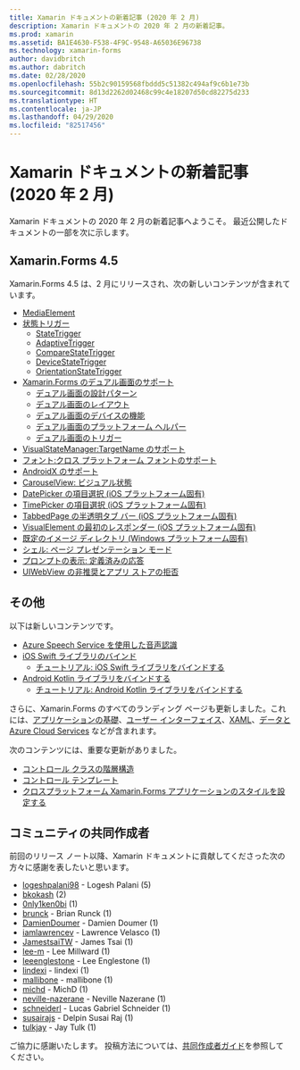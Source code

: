 ```yaml
---
title: Xamarin ドキュメントの新着記事 (2020 年 2 月)
description: Xamarin ドキュメントの 2020 年 2 月の新着記事。
ms.prod: xamarin
ms.assetid: BA1E4630-F538-4F9C-9548-A65036E96738
ms.technology: xamarin-forms
author: davidbritch
ms.author: dabritch
ms.date: 02/28/2020
ms.openlocfilehash: 55b2c90159568fbddd5c51382c494af9c6b1e73b
ms.sourcegitcommit: 8d13d2262d02468c99c4e18207d50cd82275d233
ms.translationtype: HT
ms.contentlocale: ja-JP
ms.lasthandoff: 04/29/2020
ms.locfileid: "82517456"
---
```

# <a name="xamarin-docs-whats-new-february-2020"></a>Xamarin ドキュメントの新着記事 (2020 年 2 月)

Xamarin ドキュメントの 2020 年 2 月の新着記事へようこそ。 最近公開したドキュメントの一部を次に示します。

## <a name="xamarinforms-45"></a>Xamarin.Forms 4.5

Xamarin.Forms 4.5 は、2 月にリリースされ、次の新しいコンテンツが含まれています。

- [MediaElement](~/xamarin-forms/user-interface/mediaelement.md)
- [状態トリガー](~/xamarin-forms/app-fundamentals/triggers.md#state-triggers)
  - [StateTrigger](~/xamarin-forms/app-fundamentals/triggers.md#state-trigger)
  - [AdaptiveTrigger](~/xamarin-forms/app-fundamentals/triggers.md#adaptive-trigger)
  - [CompareStateTrigger](~/xamarin-forms/app-fundamentals/triggers.md#compare-state-trigger)
  - [DeviceStateTrigger](~/xamarin-forms/app-fundamentals/triggers.md#device-state-trigger)
  - [OrientationStateTrigger](~/xamarin-forms/app-fundamentals/triggers.md#orientation-state-trigger)
- [Xamarin.Forms のデュアル画面のサポート](~/xamarin-forms/app-fundamentals/dual-screen/index.md)
  - [デュアル画面の設計パターン](~/xamarin-forms/app-fundamentals/dual-screen/design-patterns.md)
  - [デュアル画面のレイアウト](~/xamarin-forms/app-fundamentals/dual-screen/twopaneview.md)
  - [デュアル画面のデバイスの機能](~/xamarin-forms/app-fundamentals/dual-screen/dual-screen-info.md)
  - [デュアル画面のプラットフォーム ヘルパー](~/xamarin-forms/app-fundamentals/dual-screen/dual-screen-helper.md)
  - [デュアル画面のトリガー](~/xamarin-forms/app-fundamentals/dual-screen/triggers.md)  
- [VisualStateManager:TargetName のサポート](~/xamarin-forms/user-interface/visual-state-manager.md#set-state-on-multiple-elements)
- [フォント:クロス プラットフォーム フォントのサポート](~/xamarin-forms/user-interface/text/fonts.md#use-a-custom-font)
- [AndroidX のサポート](~/xamarin-forms/platform/android/androidx-migration.md)
- [CarouselView: ビジュアル状態](~/xamarin-forms/user-interface/carouselview/interaction.md#define-visual-states)
- [DatePicker の項目選択 (iOS プラットフォーム固有)](~/xamarin-forms/platform/ios/datepicker-selection.md)
- [TimePicker の項目選択 (iOS プラットフォーム固有)](~/xamarin-forms/platform/ios/timepicker-selection.md)
- [TabbedPage の半透明タブ バー (iOS プラットフォーム固有)](~/xamarin-forms/platform/ios/tabbedpage-translucent-tabbar.md)
- [VisualElement の最初のレスポンダー (iOS プラットフォーム固有)](~/xamarin-forms/platform/ios/visualelement-first-responder.md)
- [既定のイメージ ディレクトリ (Windows プラットフォーム固有)](~/xamarin-forms/platform/windows/default-image-directory.md)
- [シェル: ページ プレゼンテーション モード](~/xamarin-forms/app-fundamentals/shell/configuration.md#set-page-presentation-mode)
- [プロンプトの表示: 定義済みの応答](~/xamarin-forms/user-interface/pop-ups.md#display-a-prompt)
- [UIWebView の非推奨とアプリ ストアの拒否](~/xamarin-forms/user-interface/webview.md#uiwebview-deprecation-and-app-store-rejection-itms-90809)

## <a name="other"></a>その他

以下は新しいコンテンツです。

- [Azure Speech Service を使用した音声認識](~/xamarin-forms/data-cloud/azure-cognitive-services/speech-recognition.md)
- [iOS Swift ライブラリのバインド](~/ios/platform/binding-swift/index.md)
  - [チュートリアル: iOS Swift ライブラリをバインドする](~/ios/platform/binding-swift/walkthrough.md)
- [Android Kotlin ライブラリをバインドする](~/android/platform/binding-kotlin-library/index.md)
  - [チュートリアル: Android Kotlin ライブラリをバインドする](~/android/platform/binding-kotlin-library/walkthrough.md)

さらに、Xamarin.Forms のすべてのランディング ページも更新しました。これには、[アプリケーションの基礎](~/xamarin-forms/app-fundamentals/index.yml)、[ユーザー インターフェイス](~/xamarin-forms/user-interface/index.yml)、[XAML](~/xamarin-forms/xaml/index.yml)、[データと Azure Cloud Services](~/xamarin-forms/data-cloud/index.yml) などが含まれます。

次のコンテンツには、重要な更新がありました。

- [コントロール クラスの階層構造](~/xamarin-forms/internals/class-hierarchy.md)
- [コントロール テンプレート](~/xamarin-forms/app-fundamentals/templates/control-template.md)
- [クロスプラットフォーム Xamarin.Forms アプリケーションのスタイルを設定する](~/get-started/quickstarts/styling.md)

## <a name="community-contributors"></a>コミュニティの共同作成者

前回のリリース ノート以降、Xamarin ドキュメントに貢献してくださった次の方々に感謝を表したいと思います。

- [logeshpalani98](https://github.com/logeshpalani98) - Logesh Palani (5)
- [bkokash](https://github.com/bkokash) (2)
- [0nly1ken0bi](https://github.com/0nly1ken0bi) (1)
- [brunck](https://github.com/brunck) - Brian Runck (1)
- [DamienDoumer](https://github.com/DamienDoumer) - Damien Doumer (1)
- [iamlawrencev](https://github.com/iamlawrencev) - Lawrence Velasco (1)
- [JamestsaiTW](https://github.com/JamestsaiTW) - James Tsai (1)
- [lee-m](https://github.com/lee-m) - Lee Millward (1)
- [leeenglestone](https://github.com/leeenglestone) - Lee Englestone (1)
- [lindexi](https://github.com/lindexi) - lindexi (1)
- [mallibone](https://github.com/mallibone) - mallibone (1)
- [michd](https://github.com/michd) - MichD (1)
- [neville-nazerane](https://github.com/neville-nazerane) - Neville Nazerane (1)
- [schneiderl](https://github.com/schneiderl) - Lucas Gabriel Schneider (1)
- [susairajs](https://github.com/susairajs) - Delpin Susai Raj (1)
- [tulkjay](https://github.com/tulkjay) - Jay Tulk (1)

ご協力に感謝いたします。 投稿方法については、[共同作成者ガイド](https://github.com/MicrosoftDocs/xamarin-docs/blob/live/CONTRIBUTING.md)を参照してください。
